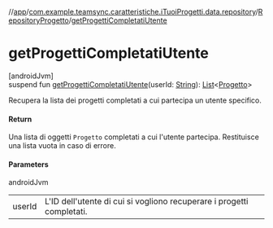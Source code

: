 //[app](../../../index.md)/[com.example.teamsync.caratteristiche.iTuoiProgetti.data.repository](../index.md)/[RepositoryProgetto](index.md)/[getProgettiCompletatiUtente](get-progetti-completati-utente.md)

# getProgettiCompletatiUtente

[androidJvm]\
suspend fun [getProgettiCompletatiUtente](get-progetti-completati-utente.md)(userId: [String](https://kotlinlang.org/api/latest/jvm/stdlib/kotlin/-string/index.html)): [List](https://kotlinlang.org/api/latest/jvm/stdlib/kotlin.collections/-list/index.html)&lt;[Progetto](../../com.example.teamsync.caratteristiche.iTuoiProgetti.data.model/-progetto/index.md)&gt;

Recupera la lista dei progetti completati a cui partecipa un utente specifico.

#### Return

Una lista di oggetti `Progetto` completati a cui l'utente partecipa. Restituisce una lista vuota in caso di errore.

#### Parameters

androidJvm

| | |
|---|---|
| userId | L'ID dell'utente di cui si vogliono recuperare i progetti completati. |
